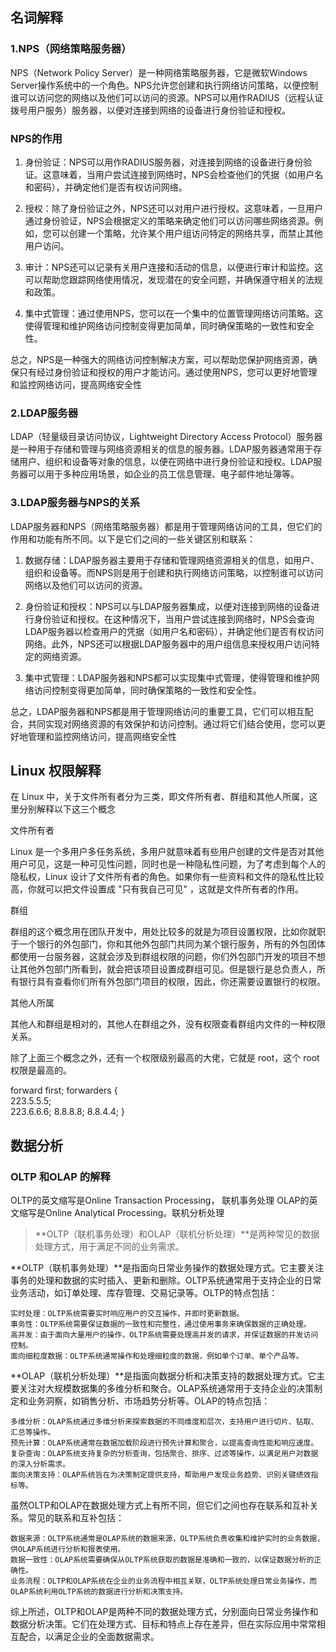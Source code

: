 ## 名词解释
### 1.NPS（网络策略服务器）

NPS（Network Policy Server）是一种网络策略服务器，它是微软Windows Server操作系统中的一个角色。NPS允许您创建和执行网络访问策略，以便控制谁可以访问您的网络以及他们可以访问的资源。NPS可以用作RADIUS（远程认证拨号用户服务）服务器，以便对连接到网络的设备进行身份验证和授权。

### NPS的作用

1. 身份验证：NPS可以用作RADIUS服务器，对连接到网络的设备进行身份验证。这意味着，当用户尝试连接到网络时，NPS会检查他们的凭据（如用户名和密码），并确定他们是否有权访问网络。

2. 授权：除了身份验证之外，NPS还可以对用户进行授权。这意味着，一旦用户通过身份验证，NPS会根据定义的策略来确定他们可以访问哪些网络资源。例如，您可以创建一个策略，允许某个用户组访问特定的网络共享，而禁止其他用户访问。

3. 审计：NPS还可以记录有关用户连接和活动的信息，以便进行审计和监控。这可以帮助您跟踪网络使用情况，发现潜在的安全问题，并确保遵守相关的法规和政策。

4. 集中式管理：通过使用NPS，您可以在一个集中的位置管理网络访问策略。这使得管理和维护网络访问控制变得更加简单，同时确保策略的一致性和安全性。

总之，NPS是一种强大的网络访问控制解决方案，可以帮助您保护网络资源，确保只有经过身份验证和授权的用户才能访问。通过使用NPS，您可以更好地管理和监控网络访问，提高网络安全性

### 2.LDAP服务器

LDAP（轻量级目录访问协议，Lightweight Directory Access Protocol）服务器是一种用于存储和管理与网络资源相关的信息的服务器。LDAP服务器通常用于存储用户、组织和设备等对象的信息，以便在网络中进行身份验证和授权。LDAP服务器可以用于多种应用场景，如企业的员工信息管理、电子邮件地址簿等。

### 3.LDAP服务器与NPS的关系

LDAP服务器和NPS（网络策略服务器）都是用于管理网络访问的工具，但它们的作用和功能有所不同。以下是它们之间的一些关键区别和联系：

1. 数据存储：LDAP服务器主要用于存储和管理网络资源相关的信息，如用户、组织和设备等。而NPS则是用于创建和执行网络访问策略，以控制谁可以访问网络以及他们可以访问的资源。

2. 身份验证和授权：NPS可以与LDAP服务器集成，以便对连接到网络的设备进行身份验证和授权。在这种情况下，当用户尝试连接到网络时，NPS会查询LDAP服务器以检查用户的凭据（如用户名和密码），并确定他们是否有权访问网络。此外，NPS还可以根据LDAP服务器中的用户组信息来授权用户访问特定的网络资源。

3. 集中式管理：LDAP服务器和NPS都可以实现集中式管理，使得管理和维护网络访问控制变得更加简单，同时确保策略的一致性和安全性。

总之，LDAP服务器和NPS都是用于管理网络访问的重要工具，它们可以相互配合，共同实现对网络资源的有效保护和访问控制。通过将它们结合使用，您可以更好地管理和监控网络访问，提高网络安全性 

## Linux 权限解释

在 Linux 中，关于文件所有者分为三类，即文件所有者、群组和其他人所属，这里分别解释以下这三个概念

文件所有者

Linux 是一个多用户多任务系统，多用户就意味着有些用户创建的文件是否对其他用户可见，这是一种可见性问题，同时也是一种隐私性问题，为了考虑到每个人的隐私权，Linux 设计了文件所有者的角色。如果你有一些资料和文件的隐私性比较高，你就可以把文件设置成 "只有我自己可见" ，这就是文件所有者的作用。

群组

群组的这个概念用在团队开发中，用处比较多的就是为项目设置权限，比如你就职于一个银行的外包部门，你和其他外包部门共同为某个银行服务，所有的外包团体都使用一台服务器，这就会涉及到群组权限的问题，你们外包部门开发的项目不想让其他外包部门所看到，就会把该项目设置成群组可见。但是银行是总负责人，所有银行具有查看你们所有外包部门项目的权限，因此，你还需要设置银行的权限。

其他人所属

其他人和群组是相对的，其他人在群组之外，没有权限查看群组内文件的一种权限关系。

除了上面三个概念之外，还有一个权限级别最高的大佬，它就是 root，这个 root 权限是最高的。

 forward first;
 forwarders {            
                     223.5.5.5;          
                     223.6.6.6;
                     8.8.8.8;
                     8.8.4.4;
               }



## 数据分析
###  OLTP  和OLAP 的解释

  OLTP的英文缩写是Online Transaction Processing， 联机事务处理
  OLAP的英文缩写是Online Analytical Processing。联机分析处理
> **OLTP（联机事务处理）和OLAP（联机分析处理）**是两种常见的数据处理方式，用于满足不同的业务需求。

**OLTP（联机事务处理）**是指面向日常业务操作的数据处理方式。它主要关注事务的处理和数据的实时插入、更新和删除。OLTP系统通常用于支持企业的日常业务活动，如订单处理、库存管理、交易记录等。OLTP的特点包括：

    实时处理：OLTP系统需要实时响应用户的交互操作，并即时更新数据。
    事务性：OLTP系统需要保证数据的一致性和完整性，通过使用事务来确保数据的正确处理。
    高并发：由于面向大量用户的操作，OLTP系统需要处理高并发的请求，并保证数据的并发访问控制。
    面向细粒度数据：OLTP系统通常操作和处理细粒度的数据，例如单个订单、单个产品等。

**OLAP（联机分析处理）**是指面向数据分析和决策支持的数据处理方式。它主要关注对大规模数据集的多维分析和聚合。OLAP系统通常用于支持企业的决策制定和业务洞察，如销售分析、市场趋势分析等。OLAP的特点包括：

    多维分析：OLAP系统通过多维分析来探索数据的不同维度和层次，支持用户进行切片、钻取、汇总等操作。
    预先计算：OLAP系统通常在数据加载阶段进行预先计算和聚合，以提高查询性能和响应速度。
    复杂查询：OLAP系统支持复杂的分析查询，包括聚合、排序、过滤等操作，以满足用户对数据的深入分析需求。
    面向决策支持：OLAP系统旨在为决策制定提供支持，帮助用户发现业务趋势、识别关键绩效指标等。

虽然OLTP和OLAP在数据处理方式上有所不同，但它们之间也存在联系和互补关系。常见的联系和互补包括：

    数据来源：OLTP系统通常是OLAP系统的数据来源，OLTP系统负责收集和维护实时的业务数据，供OLAP系统进行分析和报表使用。
    数据一致性：OLAP系统需要确保从OLTP系统获取的数据是准确和一致的，以保证数据分析的正确性。
    业务流程：OLTP和OLAP系统在企业的业务流程中相互关联，OLTP系统处理日常业务操作，而OLAP系统利用OLTP系统的数据进行分析和决策支持。

综上所述，OLTP和OLAP是两种不同的数据处理方式，分别面向日常业务操作和数据分析决策。它们在处理方式、目标和特点上存在差异，但在实际应用中常常相互配合，以满足企业的全面数据需求。

